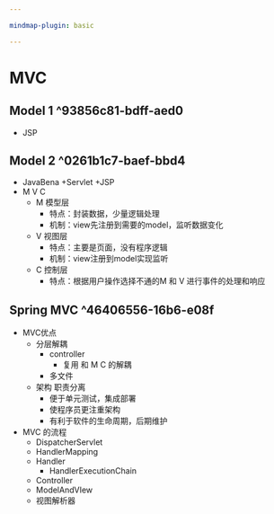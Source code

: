 ```yaml
---

mindmap-plugin: basic

---
```


# MVC

## Model 1 ^93856c81-bdff-aed0
- JSP

## Model 2 ^0261b1c7-baef-bbd4
- JavaBena +Servlet +JSP
- M V C
   - M 模型层
      - 特点：封装数据，少量逻辑处理
      - 机制：view先注册到需要的model，监听数据变化
   - V 视图层
      - 特点：主要是页面，没有程序逻辑
      - 机制：view注册到model实现监听
   - C 控制层
      - 特点：根据用户操作选择不通的M 和 V 进行事件的处理和响应

## Spring MVC ^46406556-16b6-e08f
- MVC优点
   - 分层解耦
      - controller
         - 复用 和 M C 的解耦
      - 多文件
   - 架构 职责分离
      - 便于单元测试，集成部署
      - 使程序员更注重架构
      - 有利于软件的生命周期，后期维护
- MVC 的流程
   - DispatcherServlet
   - HandlerMapping
   - Handler
      - HandlerExecutionChain
   - Controller
   - ModelAndVIew
   - 视图解析器